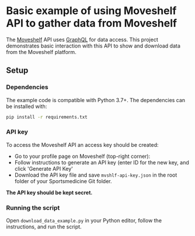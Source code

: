 # Basic example of using Moveshelf API to gather data from Moveshelf

The [Moveshelf](https://moveshelf.com) API uses [GraphQL](http://graphql.org)
for data access. This project demonstrates basic interaction with this API to
show and download data from the Moveshelf platform.

## Setup

### Dependencies
The example code is compatible with Python 3.7+. The dependencies can be installed with:

```sh
pip install -r requirements.txt
```

### API key
To access the Moveshelf API an access key should be created:
* Go to your profile page on Moveshelf (top-right corner):
* Follow instructions to generate an API key (enter ID for the new key, and click 'Generate API Key'
* Download the API key file and save `mvshlf-api-key.json` in the root folder of your Sportsmedicine Git folder.

**The API key should be kept secret.**

### Running the script

Open `download_data_example.py` in your Python editor, follow the instructions, and run the script.